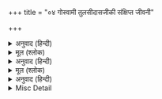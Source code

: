 +++
title = "०४ गोस्वामी तुलसीदासजीकी संक्षिप्त जीवनी"

+++


<details><summary>अनुवाद (हिन्दी)</summary>

प्रयागके पास चित्रकूट जिलेमें राजापुर नामक एक ग्राम है, वहाँ आत्माराम दूबे नामके एक प्रतिष्ठित सरयूपारीण ब्राह्मण रहते थे। उनकी धर्मपत्नीका नाम हुलसी था। संवत् १५५४ की श्रावण शुक्ला सप्तमीके दिन अभुक्त मूल नक्षत्रमें इन्हीं भाग्यवान् दम्पतिके यहाँ बारह महीनेतक गर्भमें रहनेके पश्चात् गोस्वामी तुलसीदासजीका जन्म हुआ। जन्मते समय बालक तुलसीदास रोये नहीं, किन्तु उनके मुखसे ‘राम’ का शब्द निकला। उनके मुखमें बत्तीसों दाँत मौजूद थे। उनका डील-डौल पाँच वर्षके बालकका-सा था। इस प्रकारके अद्भुत बालकको देखकर पिता अमङ्गलकी शङ्कासे भयभीत हो गये और उसके सम्बन्धमें कई प्रकारकी कल्पनाएँ करने लगे। माता हुलसीको यह देखकर बड़ी चिन्ता हुई। उन्होंने बालकके अनिष्टकी आशङ्कासे दशमीकी रातको नवजात शिशुको अपनी दासीके साथ उसके ससुराल भेज दिया और दूसरे दिन स्वयं इस असार संसारसे चल बसीं। दासीने, जिसका नाम चुनियाँ था, बड़े प्रेमसे बालकका पालन-पोषण किया। जब तुलसीदास लगभग साढ़े पाँच वर्षके हुए, चुनियाँका भी देहान्त हो गया, अब तो बालक अनाथ हो गया। वह द्वार-द्वार भटकने लगा। इसपर जगज्जननी पार्वतीको उस होनहार बालकपर दया आयी। वे ब्राह्मणीका वेष धारणकर प्रतिदिन उसके पास जातीं और उसे अपने हाथों भोजन करा जातीं।  
इधर भगवान् शंकरजीकी प्रेरणासे रामशैलपर रहनेवाले श्रीअनन्तानन्दजीके प्रिय शिष्य श्रीनरहर्यानन्दजीने इस बालकको ढूँढ़ निकाला और उसका नाम रामबोला रखा। उसे वे अयोध्या ले गये और वहाँ संवत् १५६१ माघ शुक्ला पञ्चमी शुक्रवारको उसका यज्ञोपवीत-संस्कार कराया। बिना सिखाये ही बालक रामबोलाने गायत्री-मन्त्रका उच्चारण किया, जिसे देखकर सब लोग चकित हो गये। इसके बाद नरहरि स्वामीने वैष्णवोंके पाँच संस्कार करके रामबोलाको राममन्त्रकी दीक्षा दी और अयोध्याहीमें रहकर उन्हें विद्याध्ययन कराने लगे। बालक रामबोलाकी बुद्धि बड़ी प्रखर थी। एक बार गुरुमुखसे जो सुन लेते थे, उन्हें वह कण्ठस्थ हो जाता था। वहाँसे कुछ दिन बाद गुरु-शिष्य दोनों शूकरक्षेत्र (सोरों) पहुँचे। वहाँ श्रीनरहरिजीने तुलसीदासको रामचरित सुनाया। कुछ दिन बाद वे काशी चले आये। काशीमें शेषसनातनजीके पास रहकर तुलसीदासने पन्द्रह वर्षतक वेद-वेदाङ्गका अध्ययन किया। इधर उनकी लोकवासना कुछ जाग्रत् हो उठी और अपने विद्यागुरुसे आज्ञा लेकर वे अपनी जन्मभूमिको लौट आये। वहाँ आकर उन्होंने देखा कि उनका परिवार सब नष्ट हो चुका है। उन्होंने विधिपूर्वक अपने पिता आदिका श्राद्ध किया और वहीं रहकर लोगोंको भगवान् रामकी कथा सुनाने लगे।  
संवत् १५८३ ज्येष्ठ शुक्ला १३ गुरुवारको भारद्वाजगोत्रकी एक सुन्दरी कन्याके साथ उनका विवाह हुआ और वे सुखपूर्वक अपनी नवविवाहिता वधूके साथ रहने लगे। एक बार उनकी स्त्री भाईके साथ अपने मायके चली गयी। पीछे-पीछे तुलसीदासजी भी वहाँ जा पहुँचे। उनकी पत्नीने इसपर उन्हें बहुत धिक्‍कारा और कहा कि ‘मेरे इस हाड़-मांसके शरीरमें जितनी तुम्हारी आसक्ति है, उससे आधी भी यदि भगवान् में होती तो तुम्हारा बेड़ा पार हो गया होता।’  
तुलसीदासजीको ये शब्द लग गये। वे एक क्षण भी नहीं रुके, तुरंत वहाँसे चल दिये।  
वहाँसे चलकर तुलसीदासजी प्रयाग आये। वहाँ उन्होंने गृहस्थवेशका परित्याग कर साधुवेश ग्रहण किया। फिर तीर्थाटन करते हुए काशी पहुँचे। मानसरोवरके पास उन्हें काकभुशुण्डिजीके दर्शन हुए।  
काशीमें तुलसीदासजी रामकथा कहने लगे। वहाँ उन्हें एक दिन एक प्रेत मिला, जिसने उन्हें हनुमान् जीका पता बतलाया। हनुमान् जी से मिलकर तुलसीदासजीने उनसे श्रीरघुनाथजीका दर्शन करानेकी प्रार्थना की। हनुमान् जी ने कहा, ‘तुम्हें चित्रकूटमें रघुनाथजीके दर्शन होंगे।’ इसपर तुलसीदासजी चित्रकूटकी ओर चल पड़े।  
चित्रकूट पहुँचकर रामघाटपर उन्होंने अपना आसन जमाया। एक दिन वे प्रदक्षिणा करने निकले थे। मार्गमें उन्हें श्रीरामके दर्शन हुए। उन्होंने देखा कि दो बड़े ही सुन्दर राजकुमार घोड़ोंपर सवार होकर धनुष-बाण लिये जा रहे हैं। तुलसीदासजी उन्हें देखकर मुग्ध हो गये, परंतु उन्हें पहचान न सके। पीछेसे हनुमान् जी ने आकर उन्हें सारा भेद बताया तो वे बड़ा पश्चात्ताप करने लगे। हनुमान् जी ने उन्हें सान्त्वना दी और कहा प्रातःकाल फिर दर्शन होंगे।  
संवत् १६०७की मौनी अमावस्या बुधवारके दिन उनके सामने भगवान् श्रीराम पुनः प्रकट हुए। उन्होंने बालकरूपमें तुलसीदासजीसे कहा—बाबा! हमें चन्दन दो। हनुमान् जी ने सोचा, वे इस बार भी धोखा न खा जायँ, इसलिये उन्होंने तोतेका रूप धारण करके यह दोहा कहा—
</details>

<details><summary>मूल (श्लोक)</summary>

चित्रकूट के घाट पर भइ संतन की भीर।  
तुलसिदास चंदन घिसें तिलक देत रघुबीर॥
</details>

<details><summary>अनुवाद (हिन्दी)</summary>

तुलसीदासजी उस अद्भुत छबिको निहारकर शरीरकी सुधि भूल गये। भगवान् ने अपने हाथसे चन्दन लेकर अपने तथा तुलसीदासजीके मस्तकपर लगाया और अन्तर्धान हो गये।  
संवत् १६२८में ये हनुमान् जी की आज्ञासे अयोध्याकी ओर चल पड़े। उन दिनों प्रयागमें माघमेला था। वहाँ कुछ दिन वे ठहर गये। पर्वके छः दिन बाद एक वटवृक्षके नीचे उन्हें भरद्वाज और याज्ञवल्क्य मुनिके दर्शन हुए। वहाँ उस समय वही कथा हो रही थी, जो उन्होंने सूकरक्षेत्रमें अपने गुरुसे सुनी थी। वहाँसे ये काशी चले आये और वहाँ प्रह्लादघाटपर एक ब्राह्मणके घर निवास किया। वहाँ उनके अंदर कवित्वशक्तिका स्फुरण हुआ और वे संस्कृतमें पद्य-रचना करने लगे। परंतु दिनमें वे जितने पद्य रचते, रात्रिमें वे सब लुप्त हो जाते। यह घटना रोज घटती। आठवें दिन तुलसीदासजीको स्वप्न हुआ। भगवान् शंकरने उन्हें आदेश दिया कि तुम अपनी भाषामें काव्य-रचना करो। तुलसीदासजीकी नींद उचट गयी। वे उठकर बैठ गये। उसी समय भगवान् शिव और पार्वती उनके सामने प्रकट हुए। तुलसीदासजीने उन्हें साष्टाङ्ग प्रणाम किया। शिवजीने कहा—‘तुम अयोध्यामें जाकर रहो और हिन्दीमें काव्य-रचना करो। मेरे आशीर्वादसे तुम्हारी कविता सामवेदके समान फलवती होगी।’ इतना कहकर श्रीगौरीशंकर अन्तर्धान हो गये। तुलसीदासजी उनकी आज्ञा शिरोधार्य कर काशीसे अयोध्या चले आये।  
संवत् १६३१का प्रारम्भ हुआ। उस साल रामनवमीके दिन प्रायः वैसा ही योग था जैसा त्रेतायुगमें रामजन्मके दिन था। उस दिन प्रातःकाल श्रीतुलसीदासजीने श्रीरामचरितमानसकी रचना प्रारम्भ की। दो वर्ष, सात महीने, छब्बीस दिनमें ग्रन्थकी समाप्ति हुई। संवत् १६३३के मार्गशीर्ष शुक्लपक्षमें रामविवाहके दिन सातों काण्ड पूर्ण हो गये।  
इसके बाद भगवान् की आज्ञासे तुलसीदासजी काशी चले आये। वहाँ उन्होंने भगवान् विश्वनाथ और माता अन्नपूर्णाको श्रीरामचरितमानस सुनाया। रातको पुस्तक श्रीविश्वनाथजीके मन्दिरमें रख दी गयी। सबेरे जब पट खोला गया तो उसपर लिखा हुआ पाया गया—‘सत्यं शिवं सुन्दरम्।’ और नीचे भगवान् शंकरकी सही थी। उस समय उपस्थित लोगोंने ‘सत्यं शिवं सुन्दरम्’ की आवाज भी कानोंसे सुनी।  
इधर पण्डितोंने जब यह बात सुनी तो उनके मनमें ईर्ष्या उत्पन्न हुई। वे दल बाँधकर तुलसीदासजीकी निन्दा करने लगे और उस पुस्तकको भी नष्ट कर देनेका प्रयत्न करने लगे। उन्होंने पुस्तक चुरानेके लिये दो चोर भेजे। चोरोंने जाकर देखा कि तुलसीदासजीकी कुटीके आस पास दो वीर धनुष बाण लिये पहरा दे रहे हैं। वे बड़े ही सुन्दर श्याम और गौर वर्णके थे। उनके दर्शनसे चोरोंकी बुद्धि शुद्ध हो गयी। उन्होंने उसी समयसे चोरी करना छोड़ दिया और भजनमें लग गये। तुलसीदासजीने अपने लिये भगवान् को कष्ट हुआ जान कुटीका सारा सामान लुटा दिया, पुस्तक अपने मित्र टोडरमलके यहाँ रख दी। इसके बाद उन्होंने एक दूसरी प्रति लिखी। उसीके आधारपर दूसरी प्रतिलिपियाँ तैयार की जाने लगीं। पुस्तकका प्रचार दिनोंदिन बढ़ने लगा।  
इधर पण्डितोंने और कोई उपाय न देख श्रीमधुसूदन सरस्वतीजीको उस पुस्तकको देखनेकी प्रेरणा की। श्रीमधुसूदन सरस्वतीजीने उसे देखकर बड़ी प्रसन्नता प्रकट की और उसपर यह सम्मति लिख दी—
</details>

<details><summary>मूल (श्लोक)</summary>

आनन्दकानने ह्यस्मिञ्जङ्गमस्तुलसीतरुः।  
कवितामञ्जरी भाति रामभ्रमरभूषिता॥
</details>

<details><summary>अनुवाद (हिन्दी)</summary>

‘इस काशीरूपी आनन्दवनमें तुलसीदास चलता-फिरता तुलसीका पौधा है। उसकी कवितारूपी मञ्जरी बड़ी ही सुन्दर है, जिसपर श्रीरामरूपी भँवरा सदा मँडराया करता है।’  
पण्डितोंको इसपर भी संतोष नहीं हुआ। तब पुस्तककी परीक्षाका एक उपाय और सोचा गया। भगवान् विश्वनाथके सामने सबसे ऊपर वेद, उनके नीचे शास्त्र, शास्त्रोंके नीचे पुराण और सबके नीचे रामचरितमानस रख दिया गया। मन्दिर बंद कर दिया गया। प्रातःकाल जब मन्दिर खोला गया तो लोगोंने देखा कि श्रीरामचरितमानस वेदोंके ऊपर रखा हुआ है। अब तो पण्डित लोग बड़े लज्जित हुए। उन्होंने तुलसीदासजीसे क्षमा माँगी और भक्तिसे उनका चरणोदक लिया।  
तुलसीदासजी अब असीघाटपर रहने लगे। रातको एक दिन कलियुग मूर्तरूप धारणकर उनके पास आया और उन्हें त्रास देने लगा। गोस्वामीजीने हनुमान् जीका ध्यान किया। हनुमान् जी ने उन्हें विनयके पद रचनेको कहा; इसपर गोस्वामीजीने विनय-पत्रिका लिखी और भगवान् के चरणोंमें उसे समर्पित कर दी। श्रीरामने उसपर अपने हस्ताक्षर कर दिये और तुलसीदासजीको निर्भय कर दिया।  
संवत् १६८० श्रावण कृष्ण तृतीया शनिवारको असीघाटपर गोस्वामीजीने राम-राम कहते हुए अपना शरीर परित्याग किया।
</details>

<details><summary>Misc Detail</summary>


</details>
